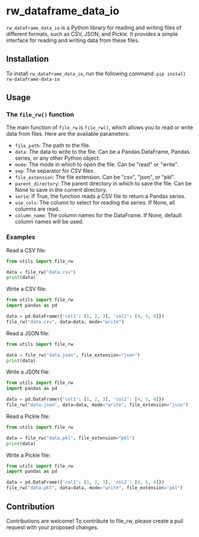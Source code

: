 # rw_dataframe_data_io

`rw_dataframe_data_io` is a Python library for reading and writing files of different formats, such as CSV, JSON, and Pickle. It provides a simple interface for reading and writing data from these files.

## Installation

To install `rw_dataframe_data_io`, run the following command: `pip install rw-dataframe-data-io`


## Usage

### The `file_rw()` function

The main function of `file_rw` is `file_rw()`, which allows you to read or write data from files. Here are the available parameters:

* `file_path`: The path to the file.
* `data`: The data to write to the file. Can be a Pandas DataFrame, Pandas series, or any other Python object.
* `mode`: The mode in which to open the file. Can be "read" or "write".
* `sep`: The separator for CSV files.
* `file_extension`: The file extension. Can be "csv", "json", or "pkl".
* `parent_directory`: The parent directory in which to save the file. Can be None to save in the current directory.
* `serie`: If True, the function reads a CSV file to return a Pandas series.
* `use_cols`: The column to select for reading the series. If None, all columns are read.
* `column_name`: The column names for the DataFrame. If None, default column names will be used.

### Examples

Read a CSV file:

```python
from utils import file_rw

data = file_rw("data.csv")
print(data)
```
Write a CSV file:

```python
from utils import file_rw
import pandas as pd

data = pd.DataFrame({'col1': [1, 2, 3], 'col2': [4, 5, 6]})
file_rw("data.csv", data=data, mode="write")
```
Read a JSON file:

```python
from utils import file_rw

data = file_rw("data.json", file_extension="json")
print(data)
```
Write a JSON file:

```python
from utils import file_rw
import pandas as pd

data = pd.DataFrame({'col1': [1, 2, 3], 'col2': [4, 5, 6]})
file_rw("data.json", data=data, mode="write", file_extension="json")
```
Read a Pickle file:

```python
from utils import file_rw

data = file_rw("data.pkl", file_extension="pkl")
print(data)
```
Write a Pickle file:

```python
from utils import file_rw
import pandas as pd

data = pd.DataFrame({'col1': [1, 2, 3], 'col2': [4, 5, 6]})
file_rw("data.pkl", data=data, mode="write", file_extension="pkl")

```

## Contribution

Contributions are welcome! To contribute to file_rw, please create a pull request with your proposed changes.


